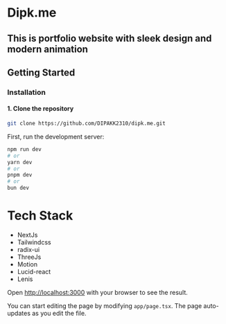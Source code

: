 # Dipk.me 
## This is portfolio website with sleek design and modern animation

## Getting Started


### Installation

#### 1. Clone the repository

```bash
git clone https://github.com/DIPAKK2310/dipk.me.git

```

First, run the development server:

```bash
npm run dev
# or
yarn dev
# or
pnpm dev
# or
bun dev
```

# Tech Stack
 - NextJs
 - Tailwindcss
 - radix-ui
 - ThreeJs
 - Motion
 - Lucid-react
 - Lenis
 

Open [http://localhost:3000](http://localhost:3000) with your browser to see the result.

You can start editing the page by modifying `app/page.tsx`. The page auto-updates as you edit the file.
